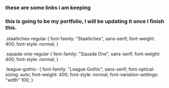 ### these are some links i am keeping 

### this is going to be my portfolio, I will be updating it once I finish this.




<link rel="preconnect" href="https://fonts.googleapis.com">
<link rel="preconnect" href="https://fonts.gstatic.com" crossorigin>
<link href="https://fonts.googleapis.com/css2?family=Squada+One&family=Staatliches&family=VT323&display=swap" rel="stylesheet">


.staatliches-regular {
  font-family: "Staatliches", sans-serif;
  font-weight: 400;
  font-style: normal;
}




<link rel="preconnect" href="https://fonts.googleapis.com">
<link rel="preconnect" href="https://fonts.gstatic.com" crossorigin>
<link href="https://fonts.googleapis.com/css2?family=Squada+One&family=Staatliches&family=VT323&display=swap" rel="stylesheet">

.squada-one-regular {
  font-family: "Squada One", sans-serif;
  font-weight: 400;
  font-style: normal;
}




<link rel="preconnect" href="https://fonts.googleapis.com">
<link rel="preconnect" href="https://fonts.gstatic.com" crossorigin>
<link href="https://fonts.googleapis.com/css2?family=League+Gothic&family=Squada+One&family=Staatliches&family=VT323&display=swap" rel="stylesheet">


.league-gothic-<uniquifier> {
  font-family: "League Gothic", sans-serif;
  font-optical-sizing: auto;
  font-weight: 400;
  font-style: normal;
  font-variation-settings:
    "wdth" 100;
}






<link rel="stylesheet" href="https://unpkg.com/sheryjs/dist/Shery.css" /> <!-- Recommended -->





<!--  Gsap is needed for Basic Effects -->
<script src="https://cdnjs.cloudflare.com/ajax/libs/gsap/3.12.2/gsap.min.js"></script>

<!-- Scroll Trigger is needed for Scroll Effects -->
<script src="https://cdnjs.cloudflare.com/ajax/libs/gsap/3.12.2/ScrollTrigger.min.js"></script>

<!-- Three.js is needed for 3d Effects -->
<script src="https://cdnjs.cloudflare.com/ajax/libs/three.js/0.155.0/three.min.js"></script>

<!-- ControlKit is needed for Debug Panel -->
<script src="https://cdn.jsdelivr.net/gh/automat/controlkit.js@master/bin/controlKit.min.js"></script>
